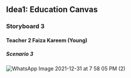 

## Idea1: Education Canvas
### Storyboard 3
#### Teacher 2 Faiza Kareem (Young)
##### Scenario 3

![WhatsApp Image 2021-12-31 at 7 58 05 PM (2)](https://user-images.githubusercontent.com/61619271/147829895-125fff51-7ff6-41e4-b632-6eb6f28a2620.jpeg)
